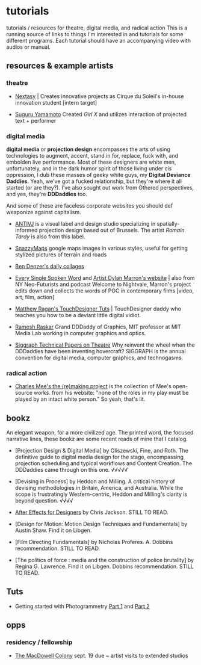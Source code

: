 # tutorials
tutorials / resources for theatre, digital media, and radical action
This is a running source of links to things I'm interested in and tutorials for some different programs. Each tutorial should have an accompanying video with audios or manual.

## resources & example artists

### theatre

- [Nextasy](http://nextasy.com/about) | Creates innovative projects as Cirque du Soleil's in-house innovation student [intern target]

- [Suguru Yamamoto](https://performingarts.jp/E/art_interview/1501/1.html) Created *Girl X* and utilizes interaction of projected text + performer

### digital media

**digital media** or **projection design** encompasses the arts of using technologies to augment, accent, stand in for, replace, fuck with, and embolden live performance. Most of these designers are white men, unfortunately, and in the dark humor spirit of those living under cis oppression, I dub these masses of geeky white guys, my **Digital Deviance Daddies**. Yeah, we've got a fucked relationship, but they're where it all started (or are they?). I've also sought out work from Othered perspectives, and yes, they're **DDDaddies** too.

And some of these are faceless corporate websites you should def weaponize against capitalism.

- [ANTIVJ](https://antivj.com/) is a visual label and design studio specializing in spatially-informed projection design based out of Brussels. The artist *Romain Tardy* is also from this label.

- [SnazzyMaps](https://snazzymaps.com/) google maps images in various styles, useful for getting stylized pictures of terrain and roads

- [Ben Denzer's daily collages](https://2011-present.bendenzer.com/)

- [Every Single Spoken Word](https://everysinglewordspoken.tumblr.com/) and [Artist Dylan Marron's website](https://www.dylanmarron.com/every-single-word) | also from NY Neo-Futurists and podcast Welcome to Nightvale, Marron's project edits down and collects the words of POC in contemporary films [video, art, film, action]

- [Matthew Ragan's TouchDesigner Tuts](https://matthewragan.com/) | TouchDesigner daddy who teaches you how to be a deviant little digital vidiot.

- [Ramesh Raskar](https://web.media.mit.edu/~raskar/) Grand DDDaddy of Graphics, MIT professor at MIT Media Lab working in computer graphics and optics.

- [Siggraph Technical Papers on Theatre](https://dl.acm.org/action/doSearch?AllField=Theatre) Why reinvent the wheel when the DDDaddies have been inventing hovercraft? SIGGRAPH is the annual convention for digital media, computer graphics, and technogasms.

### radical action

- [Charles Mee's the (re)making project](http://charlesmee.org/) is the collection of Mee's open-source works. from his website: "none of the roles in my play must be played by an intact white person." So yeah, that's lit.

## bookz

An elegant weapon, for a more civilized age. The printed word, the focused narrative lines, these bookz are some recent reads of mine that I catalog.

- [Projection Design & Digital Media] by Oliszewski, Fine, and Roth. The definitive guide to digital media design for the stage, encompassing projection scheduling and typical workflows and Content Creation. The DDDaddies came through on this one. √√√√√

- [Devising in Process] by Heddon and Milling. A critical history of devising methodologies in Britain, America, and Australia. While the scope is frustratingly Western-centric, Heddon and Milling's clarity is beyond question. √√√√

- [After Effects for Designers](https://search.lib.umich.edu/articles/record/FETCH-LOGICAL-a22266-be2c195351b7a87e7a1f95d277e205c383a85885f2d263467be537da5aa0b8c73) by Chris Jackson. STILL TO READ.

- [Design for Motion: Motion Design Techniques and Fundamentals] by Austin Shaw. Find it on Libgen.

- [Film Directing Fundamentals] by Nicholas Proferes. A. Dobbins recommendation. STILL TO READ.

- [The politics of force : media and the construction of police brutality] by Regina G. Lawrence. Find it on Libgen. Dobbins recommendation. STILL TO READ.

## Tuts

- Getting started with Photogrammetry [Part 1](https://medium.com/realities-io/getting-started-with-photogrammetry-d0a6ee40cb72) and [Part 2](https://medium.com/realities-io/getting-started-with-photogrammetry-part-2-f957c9e8d61d)

## opps

### residency / fellowship

- [The MacDowell Colony](https://www.macdowellcolony.org/) sept. 19 due ~ artist visits to extended studios
